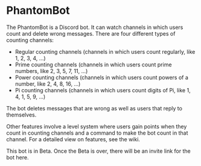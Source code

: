 # PhantomBot
The PhantomBot is a Discord bot. It can watch channels in which users count and delete wrong messages. There are four different types of counting channels:
* Regular counting channels (channels in which users count regularly, like 1, 2, 3, 4, ...)
* Prime counting channels (channels in which users count prime numbers, like 2, 3, 5, 7, 11, ...)
* Power counting channels (channels in which users count powers of a number, like 2, 4, 8, 16, ...)
* Pi counting channels (channels in which users count digits of Pi, like 1, 4, 1, 5, 9, ...)

The bot deletes messages that are wrong as well as users that reply to themselves.

Other features involve a level system where users gain points when they count in counting channels and a command to make the bot count in that channel. For a detailed view on features, see the wiki.

This bot is in Beta. Once the Beta is over, there will be an invite link for the bot here.
